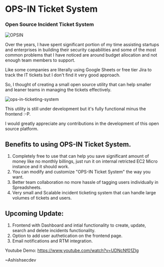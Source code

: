   # OPS-IN Ticket System

### Open Source Incident Ticket System

![OPSIN](https://user-images.githubusercontent.com/49029528/210382588-7a94b510-613a-4f34-b34f-0dfdb464a8f3.png)

Over the years, I have spent significant portion of my time assisting startups and enterprises in building their security capabilities and some of the most common problems that I have noticed are around budget allocation and not enough team members to support. 

Like some companies are literally using Google Sheets or free tier Jira to track the IT tickets but I don't find it very good approach.

So, I thought of creating a small open source utility that can help smaller and leaner teams in managing the tickets effectively. 

![ops-in-ticketing-system](https://user-images.githubusercontent.com/49029528/210173927-e5dd6790-102e-4963-aa3c-764d6fcfffc2.png)

This utility is still under development but it's fully functional minus the frontend :-P.

I would greatly appreciate any contributions in the development of this open source platform. 

## Benefits to using OPS-IN Ticket System.

1. Completely free to use that can help you save significant amount of money like no monthly billings, just run it on internal retricted EC2 Micro instance and it should work.
2. You can modify and customize "OPS-IN Ticket System" the way you want.
3. Better team collaboration no more hassle of tagging users individually in Spreadsheets.
4. Very small and Scalable incident ticketing system that can handle large volumes of tickets and users.

## Upcoming Update:

1. Frontend with Dashboard and intial functionality to create, update, search and delete incidents functionality.
2. Option to add user authetication on the frontend page.
3. Email notifications and RTM integration.

Youtube Demo: https://www.youtube.com/watch?v=UDNcNf01ZIg

~Ashishsecdev
